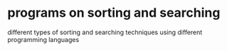 # programs on sorting and searching
different types of sorting and searching techniques using different programming languages
